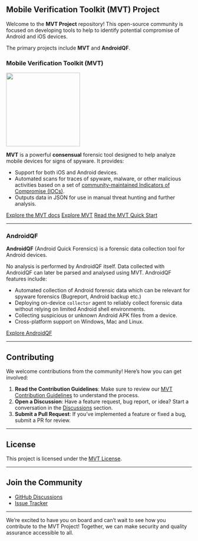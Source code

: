 ## Mobile Verification Toolkit (MVT) Project

Welcome to the **MVT Project** repository! This open-source community is focused on developing tools to help to identify potential compromise of Android and iOS devices.

The primary projects include **MVT** and **AndroidQF**.

### Mobile Verification Toolkit (MVT)

<img src="https://docs.mvt.re/en/latest/mvt.png" width="200" />

**MVT** is a powerful **consensual** forensic tool designed to help analyze mobile devices for signs of spyware. It provides:

- Support for both iOS and Android devices.
- Automated scans for traces of spyware, malware, or other malicious activities based on a set of [community-maintained Indicators of Compromise (IOCs)](https://github.com/mvt-project/mvt-indicators).
- Outputs data in JSON for use in manual threat hunting and further analysis.  

[Explore the MVT docs]()
[Explore MVT](https://github.com/mvt-project/mvt)
[Read the MVT Quick Start](_)

---

### AndroidQF

**AndroidQF** (Android Quick Forensics) is a forensic data collection tool for Android devices.

No analysis is performed by AndroidQF itself. Data collected with AndroidQF can later be parsed and analysed using MVT. AndroidQF features include: 

- Automated collection of Android forensic data which can be relevant for spyware forensics (Bugreport, Android backup etc.)
- Deploying on-device `collector` agent to reliably collect forensic data without relying on limited Android shell environments. 
- Collecting suspicious or unknown Android APK files from a device.
- Cross-platform support on Windows, Mac and Linux.

[Explore AndroidQF ](https://github.com/mvt-project/androidqf)

---

## Contributing

We welcome contributions from the community! Here’s how you can get involved:

1. **Read the Contribution Guidelines**: Make sure to review our [MVT Contribution Guidelines](https://github.com/mvt-project/mvt/blob/main/CONTRIBUTING.md) to understand the process.
2. **Open a Discussion**: Have a feature request, bug report, or idea? Start a conversation in the [Discussions](https://github.com/mvt-project/mvt/discussions) section.
3. **Submit a Pull Request**: If you’ve implemented a feature or fixed a bug, submit a PR for review.

---

## License

This project is licensed under the [MVT License](https://github.com/mvt-project/license).

---

## Join the Community

- [GitHub Discussions](https://github.com/mvt-project/mvt/discussions)
- [Issue Tracker](https://github.com/mvt-project/mvt/issues)

---

We’re excited to have you on board and can’t wait to see how you contribute to the MVT Project! Together, we can make security and quality assurance accessible to all.
